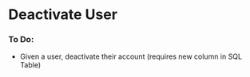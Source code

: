 # Deactivate User

### To Do:

+ Given a user, deactivate their account (requires new column in SQL Table)
